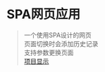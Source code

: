 # SPA网页应用

> 一个使用SPA设计的网页 <br>
> 页面切换时会添加历史记录 <br>
> 支持参数更换页面 <br>
> [项目显示](https://zhulinjiuying.github.io/music-website/index.html "响铛铛琴行")